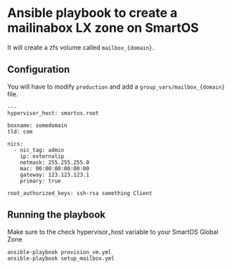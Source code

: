 # Ansible playbook to create a mailinabox LX zone on SmartOS

It will create a zfs volume called `mailbox_{domain}`.

## Configuration

You will have to modify `production` and add a `group_vars/mailbox_{domain}`
file.

    ---
    hypervisor_host: smartos.root

    boxname: somedomain
    tld: com

    nics:
      - nic_tag: admin
        ip: externalip
        netmask: 255.255.255.0
        mac: 00:00:00:00:00:00
        gateway: 123.123.123.1
        primary: true

    root_authorized_keys: ssh-rsa something Client

## Running the playbook

Make sure to the check hypervisor_host variable to your SmartOS Global Zone

    ansible-playbook provision_vm.yml
    ansible-playbook setup_mailbox.yml
